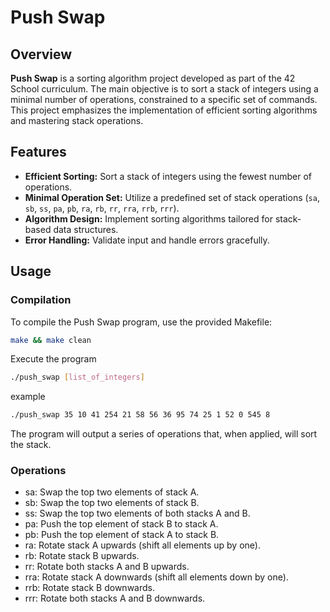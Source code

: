 # Push Swap

## Overview

**Push Swap** is a sorting algorithm project developed as part of the 42 School curriculum. The main objective is to sort a stack of integers using a minimal number of operations, constrained to a specific set of commands. This project emphasizes the implementation of efficient sorting algorithms and mastering stack operations.

## Features

- **Efficient Sorting:** Sort a stack of integers using the fewest number of operations.
- **Minimal Operation Set:** Utilize a predefined set of stack operations (`sa`, `sb`, `ss`, `pa`, `pb`, `ra`, `rb`, `rr`, `rra`, `rrb`, `rrr`).
- **Algorithm Design:** Implement sorting algorithms tailored for stack-based data structures.
- **Error Handling:** Validate input and handle errors gracefully.

## Usage

### Compilation

To compile the Push Swap program, use the provided Makefile:

```bash
make && make clean
```
Execute the program
```bash
./push_swap [list_of_integers]
```
example
```bash
./push_swap 35 10 41 254 21 58 56 36 95 74 25 1 52 0 545 8
```
The program will output a series of operations that, when applied, will sort the stack.

### Operations

- sa: Swap the top two elements of stack A.
- sb: Swap the top two elements of stack B.
- ss: Swap the top two elements of both stacks A and B.
- pa: Push the top element of stack B to stack A.
- pb: Push the top element of stack A to stack B.
- ra: Rotate stack A upwards (shift all elements up by one).
- rb: Rotate stack B upwards.
- rr: Rotate both stacks A and B upwards.
- rra: Rotate stack A downwards (shift all elements down by one).
- rrb: Rotate stack B downwards.
- rrr: Rotate both stacks A and B downwards.
